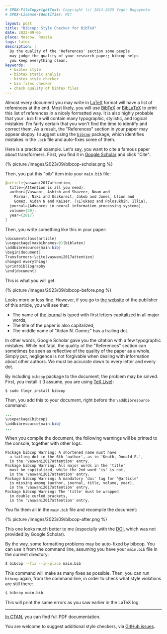 ```yaml
---
# SPDX-FileCopyrightText: Copyright (c) 2014-2025 Yegor Bugayenko
# SPDX-License-Identifier: MIT

layout: post
title: "Bibcop: Style Checker for BibTeX"
date: 2023-09-05
place: Moscow, Russia
tags: latex
description: |
  By the quality of the 'References' section some people
  may judge the quality of your research paper; bibcop helps
  you keep everything clean.
keywords:
  - bibtex style
  - bibtex static analyis
  - bibtex style checker
  - bib files checker
  - check quality of bibtex files
---
```


Almost every document you may write in
[LaTeX](https://en.wikipedia.org/wiki/LaTeX) format will
have a list of references at the end. Most likely, you will
use [BibTeX](https://www.ctan.org/pkg/bibtex)
or [BibLaTeX](https://www.ctan.org/pkg/biblatex)
to print this list of references in a nicely formatted way.
It is also highly probable that your `.bib` file will contain
many typographic, stylistic, and logical mistakes. I'm fairly
certain that you won't find the time to identify and correct them.
As a result, the "References" section in your paper may appear sloppy.
I suggest using the [`bibcop`](https://www.ctan.org/pkg/bibcop)
package, which identifies mistakes in the `.bib` file
and auto-fixes some of them.

<!--more-->

Here is a practical example. Let's say, you want to
cite a famous paper about transformers. First, you find it in
[Google Scholar](https://scholar.google.com/) and click "Cite":

{% picture /images/2023/09/bibcop-scholar.png %}

Then, you put this "bib" item into your `main.bib` file:

```java
@article{vaswani2017attention,
  title={Attention is all you need},
  author={Vaswani, Ashish and Shazeer, Noam and
    Parmar, Niki and Uszkoreit, Jakob and Jones, Llion and
    Gomez, Aidan N and Kaiser, {\L}ukasz and Polosukhin, Illia},
  journal={Advances in neural information processing systems},
  volume={30},
  year={2017}
}
```

Then, you write something like this in your paper:

```java
\documentclass{article}
\usepackage[maxbibnames=9]{biblatex}
\addbibresource{main.bib}
\begin{document}
Transformers~\cite{vaswani2017attention}
changed everything!
\printbibliography
\end{document}
```

This is what you will get:

{% picture /images/2023/09/bibcop-before.png %}

Looks more or less fine.
However, if you go to [the website](https://proceedings.neurips.cc/paper_files/paper/2017)
of the publisher of this article, you will see that:

  * The name of [the journal](https://proceedings.neurips.cc/) is typed with first letters capitalized in all major words,
  * The title of the paper is also capitalized,
  * The middle name of "Aidan N. Gomez" has a trailing dot.

In other words, Google Scholar gave you the citation with a few typographic
mistakes. While not fatal, the quality of the "References" section
can sometimes be seen as reflective of the quality of the paper as a whole.
Simply put, negligence is not forgivable when dealing with information about other authors.
We must be accurate down to every letter and every dot.

By including `bibcop` package to the document, the problem may be solved.
First, you install it (I assume, you are using [TeX Live](https://tug.org/texlive/)):

```bash
$ sudo tlmgr install bibcop
```

Then, you add this to your document, right before the `\addbibresource` command:


```java
...
\usepackage{bibcop}
\addbibresource{main.bib}
...
```

When you compile the document, the following warnings will be printed
to the console, together with other logs:

```
Package bibcop Warning: A shortened name must have
  a tailing dot in the 6th 'author', as in 'Knuth, Donald E.',
  in the 'vaswani2017attention' entry.
Package bibcop Warning: All major words in the 'title'
  must be capitalized, while the 2nd word 'is' is not,
  in the 'vaswani2017attention' entry.
Package bibcop Warning: A mandatory 'doi' tag for '@article'
  is missing among (author, journal, title, volume, year),
  in the 'vaswani2017attention' entry.
Package bibcop Warning: The 'title' must be wrapped
  in double curled brackets,
  in the 'vaswani2017attention' entry.
```

You fix them all in the `main.bib` file and recompile the document:

{% picture /images/2023/09/bibcop-after.png %}

This one looks much better to me
(especially with the [DOI](https://en.wikipedia.org/wiki/Digital_object_identifier), which
was not provided by Google Scholar).

By the way, some formatting problems may be auto-fixed by bibcop.
You can use it from the command line, assuming you have your
`main.bib` file in the current directory:

```bash
$ bibcop --fix --in-place main.bib
```

This command will make as many fixes as possible.
Then, you can run `bibcop` again, from the command line,
in order to check what style violations are still there:

```bash
$ bibcop main.bib
```

This will print the same errors as you saw earlier in the LaTeX log.

<hr/>

[In CTAN](https://ctan.org/pkg/bibcop), you can find full PDF documentation.

You are welcome to suggest additional style checkers,
via [GitHub issues](https://github.com/yegor256/bibcop).
